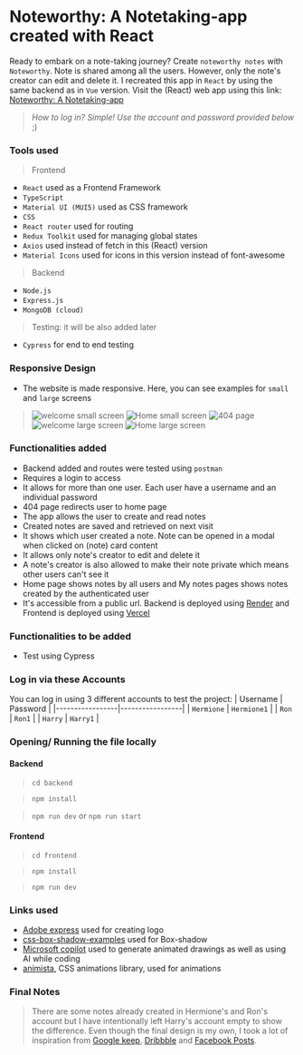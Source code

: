# Noteworthy: A Notetaking-app created with React

Ready to embark on a note-taking journey? Create `noteworthy notes` with `Noteworthy`. Note is shared among all the users. However, only the note's creator can edit and delete it.
I recreated this app in `React` by using the same backend as in `Vue` version. Visit the (React) web app using this link: [Noteworthy: A Notetaking-app](https://react-notetaking-app-reau.vercel.app/)
> *How to log in? Simple! Use the account and password provided below* ;)

### Tools used

> Frontend

- `React` used as a Frontend Framework
- `TypeScript`
- `Material UI (MUI5)` used as CSS framework
- `CSS`
- `React router` used for routing
- `Redux Toolkit` used for managing global states
- `Axios` used instead of fetch in this (React) version
- `Material Icons` used for icons in this version instead of font-awesome

> Backend

- `Node.js`
- `Express.js`
- `MongoDB (cloud)`

> Testing: it will be also added later

- `Cypress` for end to end testing

### Responsive Design

- The website is made responsive. Here, you can see examples for `small` and `large` screens
 >
 > ![welcome small screen](./frontend/public/readme/sm_welcome.png) ![Home small screen](./frontend/public/readme/sm_home.png)
 ![404 page](./frontend/public/readme/404.png)
 ![welcome large screen](./frontend/public/readme/welcome.png) ![Home large screen](./frontend/public/readme/home.png)

### Functionalities added

- Backend added and routes were tested using `postman`
- Requires a login to access
- It allows for more than one user. Each user have a username and an individual password
- 404 page redirects user to home page
- The app allows the user to create and read notes
- Created notes are saved and retrieved on next visit
- It shows which user created a note. Note can be opened in a modal when clicked on (note) card content
- It allows only note's creator to edit and delete it
- A note's creator is also allowed to make their note private which means other users can't see it
- Home page shows notes by all users and My notes pages shows notes created by the authenticated user
- It's accessible from a public url. Backend is deployed using [Render](https://render.com/) and Frontend is deployed using [Vercel](https://vercel.com/)

### Functionalities to be added

- Test using Cypress

### Log in via these Accounts

You can log in using 3 different accounts to test the project:
| Username | Password |
|-----------------|-----------------|
| `Hermione` | `Hermione1` |
| `Ron` | `Ron1` |
| `Harry` | `Harry1` |

### Opening/ Running the file locally

#### Backend

> `cd backend`

> `npm install`

> `npm run dev` or `npm run start`

#### Frontend

> `cd frontend`

> `npm install`

> `npm run dev`

### Links used

- [Adobe express](https://new.express.adobe.com/) used for creating logo
- [css-box-shadow-examples](https://getcssscan.com/css-box-shadow-examples) used for Box-shadow
- [Microsoft copilot](https://copilot.microsoft.com/) used to generate animated drawings as well as using AI while coding
- [animista](https://animista.net/), CSS animations library, used for animations

### Final Notes
> There are some notes already created in Hermione's and Ron's account but I have intentionally left Harry's account empty to show the difference. 
> Even though the final design is my own, I took a lot of inspiration from [Google keep](https://keep.google.com/), [Dribbble](https://dribbble.com/) and [Facebook Posts](https://www.facebook.com/).
